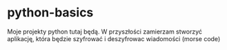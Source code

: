 # python-basics
Moje projekty python tutaj będą.
W przyszłości zamierzam stworzyć aplikację, która będzie szyfrować i deszyfrowac wiadomości (morse code)
